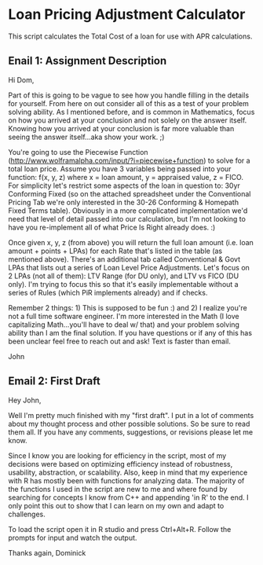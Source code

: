 Loan Pricing Adjustment Calculator
===

This script calculates the Total Cost of a loan for use with APR calculations.

## Enail 1: Assignment Description

Hi Dom,

Part of this is going to be vague to see how you handle filling in the details for yourself.  From here on out consider all of this as a test of your problem solving ability.  As I mentioned before, and is common in Mathematics, focus on how you arrived at your conclusion and not solely on the answer itself.  Knowing how you arrived at your conclusion is far more valuable than seeing the answer itself...aka show your work.  ;)

You're going to use the Piecewise Function (http://www.wolframalpha.com/input/?i=piecewise+function) to solve for a total loan price.  Assume you have 3 variables being passed into your function: f(x, y, z) where x = loan amount, y = appraised value, z = FICO.  For simplicity let's restrict some aspects of the loan in question to: 30yr Conforming Fixed (so on the attached spreadsheet under the Conventional Pricing Tab we're only interested in the 30-26 Conforming & Homepath Fixed Terms table).  Obviously in a more complicated implementation we'd need that level of detail passed into our calculation, but I'm not looking to have you re-implement all of what Price Is Right already does.  :)

Once given x, y, z (from above) you will return the full loan amount (i.e. loan amount + points + LPAs) for each Rate that's listed in the table (as mentioned above).  There's an additional tab called Conventional & Govt LPAs that lists out a series of Loan Level Price Adjustments.  Let's focus on 2 LPAs (not all of them): LTV Range (for DU only), and LTV vs FICO (DU only).  I'm trying to focus this so that it's easily implementable without a series of Rules (which PiR implements already) and if checks. 

Remember 2 things: 1) This is supposed to be fun :) and 2) I realize you're not a full time software engineer.  I'm more interested in the Math (I love capitalizing Math...you'll have to deal w/ that) and your problem solving ability than I am the final solution.  If you have questions or if any of this has been unclear feel free to reach out and ask!  Text is faster than email.

John

## Email 2: First Draft 

Hey John, 

Well I'm pretty much finished with my "first draft". I put in a lot of comments about my thought process and other possible solutions. So be sure to read them all. If you have any comments, suggestions, or revisions please let me know. 

Since I know you are looking for efficiency in the script, most of my decisions were based on optimizing efficiency instead of robustness, usability, abstraction, or scalability. Also, keep in mind that my experience with R has mostly been with functions for analyzing data. The majority of the functions I used in the script are new to me and where found by searching for concepts I know from C++ and appending 'in R' to the end. I only point this out to show that I can learn on my own and adapt to challenges. 

To load the script open it in R studio and press Ctrl+Alt+R. Follow the prompts for input and watch the output. 

Thanks again, 
Dominick
